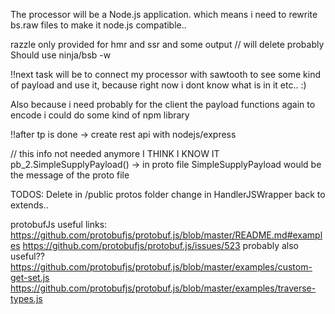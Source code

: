 The processor will be a Node.js application. 
which means i need to rewrite bs.raw files to make it node.js compatible..

razzle only provided for hmr and ssr and some output // will delete probably
Should use ninja/bsb -w

!!next task will be to connect my processor with sawtooth to see some kind of payload and use it, because right now i dont know what is in it etc.. :)

Also because i need probably for the client the payload functions again to encode i could do some kind of npm library

!!after tp is done -> create rest api with nodejs/express


// this info not needed anymore
I THINK I KNOW IT 
pb_2.SimpleSupplyPayload() -> in proto file SimpleSupplyPayload 
would be the message of the proto file 


TODOS:
Delete in /public protos folder
change in HandlerJSWrapper back to extends..


protobufJs useful links: 
https://github.com/protobufjs/protobuf.js/blob/master/README.md#examples
https://github.com/protobufjs/protobuf.js/issues/523
probably also useful??
https://github.com/protobufjs/protobuf.js/blob/master/examples/custom-get-set.js
https://github.com/protobufjs/protobuf.js/blob/master/examples/traverse-types.js